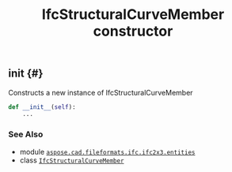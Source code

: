 ﻿---
title: IfcStructuralCurveMember constructor
second_title: Aspose.CAD for Python via .NET API References
description: 
type: docs
weight: 10
url: /python-net/aspose.cad.fileformats.ifc.ifc2x3.entities/ifcstructuralcurvemember/__init__/
is_root: false
---

## __init__ {#}

Constructs a new instance of IfcStructuralCurveMember



```python
def __init__(self):
    ...
```





### See Also
* module [`aspose.cad.fileformats.ifc.ifc2x3.entities`](../../)
* class [`IfcStructuralCurveMember`](/cad/python-net/aspose.cad.fileformats.ifc.ifc2x3.entities/ifcstructuralcurvemember)
